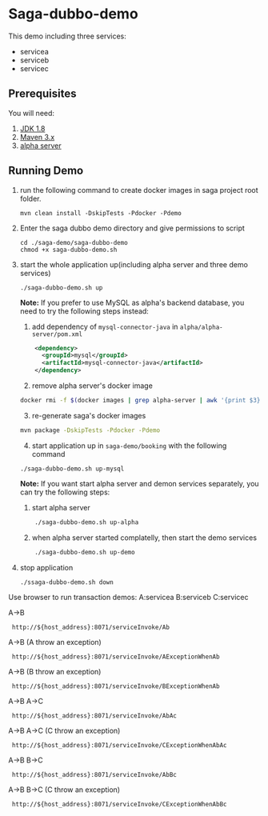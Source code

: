 # Saga-dubbo-demo
This demo including three services:
* servicea
* serviceb
* servicec

## Prerequisites
You will need:
1. [JDK 1.8][jdk]
2. [Maven 3.x][maven]
3. [alpha server][alpha_server]

[jdk]: http://www.oracle.com/technetwork/java/javase/downloads/jdk8-downloads-2133151.html
[maven]: https://maven.apache.org/install.html
[alpha_server]: https://github.com/apache/incubator-servicecomb-saga/tree/master/alpha

## Running Demo
1. run the following command to create docker images in saga project root folder.
   ```
   mvn clean install -DskipTests -Pdocker -Pdemo
   ```
2. Enter the saga dubbo demo directory and give permissions to script
   ```
   cd ./saga-demo/saga-dubbo-demo
   chmod +x saga-dubbo-demo.sh
   ```
3. start the whole application up(including alpha server and three demo services)
   ```
   ./saga-dubbo-demo.sh up
   ```
    **Note:** If you prefer to use MySQL as alpha's backend database, you need to try the following steps instead:
    1. add dependency of `mysql-connector-java` in `alpha/alpha-server/pom.xml`
     ```xml
         <dependency>
           <groupId>mysql</groupId>
           <artifactId>mysql-connector-java</artifactId>
         </dependency>
     ```
    2. remove alpha server's docker image
     ```bash
     docker rmi -f $(docker images | grep alpha-server | awk '{print $3}')
     ```
    3. re-generate saga's docker images
     ```bash
     mvn package -DskipTests -Pdocker -Pdemo
     ```
    4. start application up in `saga-demo/booking` with the following command
     ```
     ./saga-dubbo-demo.sh up-mysql
     ```

    **Note:** If you want start alpha server and demon services separately, you can try the following steps:
    1. start alpha server
     ```bash
         ./saga-dubbo-demo.sh up-alpha
     ```
    2. when alpha server started complatelly, then start the demo services
     ```bash
         ./saga-dubbo-demo.sh up-demo
     ```
4. stop application
   ```
   ./ssaga-dubbo-demo.sh down
   ```

Use browser to run transaction demos:
A:servicea B:serviceb C:servicec

A->B
```
 http://${host_address}:8071/serviceInvoke/Ab
```

A->B (A throw an exception)
```
 http://${host_address}:8071/serviceInvoke/AExceptionWhenAb
```

A->B (B throw an exception)
```
 http://${host_address}:8071/serviceInvoke/BExceptionWhenAb
```

A->B A->C
```
 http://${host_address}:8071/serviceInvoke/AbAc
```

A->B A->C (C throw an exception)
```
 http://${host_address}:8071/serviceInvoke/CExceptionWhenAbAc
```

A->B B->C
```
 http://${host_address}:8071/serviceInvoke/AbBc
```

A->B B->C (C throw an exception)
```
 http://${host_address}:8071/serviceInvoke/CExceptionWhenAbBc
```